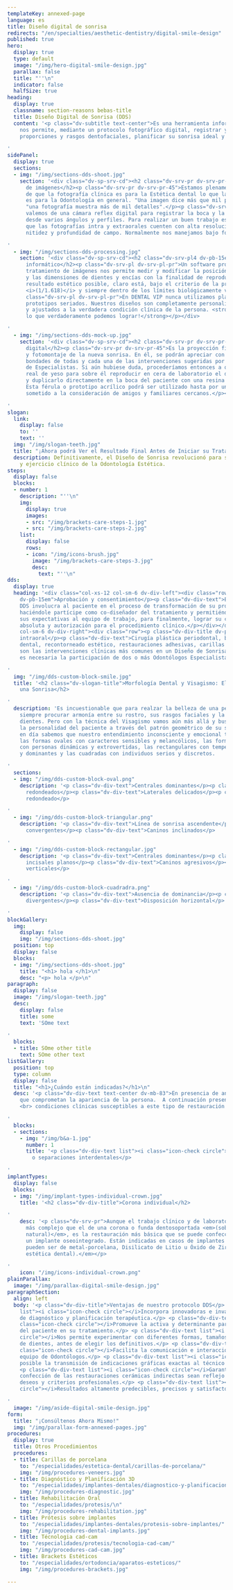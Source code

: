```yaml
---
templateKey: annexed-page
language: es
title: Diseño digital de sonrisa
redirects: "/en/specialties/aesthetic-dentistry/digital-smile-design"
published: true
hero:
  display: true
  type: default
  image: "/img/hero-digital-smile-design.jpg"
  parallax: false
  title: "''\n"
  indicator: false
  halfSize: true
heading:
  display: true
  classname: section-reasons bebas-title
  title: Diseño Digital de Sonrisa (DDS)
  content: '<p class="dv-subtitle text-center">Es una herramienta informática que
    nos permite, mediante un protocolo fotográfico digital, registrar y estudiar sus
    proporciones y rasgos dentofaciales, planificar su sonrisa ideal y simularla gráficamente.</p>

'
sidePanel:
  display: true
  sections:
  - img: "/img/sections-dds-shoot.jpg"
    section: '<div class="dv-sp-srv-cd"><h2 class="dv-srv-pr dv-srv-pr-45">Captura
      de imágenes</h2><p class="dv-srv-pr dv-srv-pr-45">Estamos plenamente convencidos
      de que la fotografía clínica es para la Estética dental lo que la radiografía
      es para la Odontología en general. "Una imagen dice más que mil palabras" y
      "una fotografía muestra más de mil detalles".</p><p class="dv-srv-pr dv-srv-pr-45">Nos
      valemos de una cámara reflex digital para registrar la boca y la cara del paciente
      desde varios ángulos y perfiles. Para realizar un buen trabajo es indispensable
      que las fotografías intra y extraorales cuenten con alta resolución, buena iluminación,
      nitidez y profundidad de campo. Normalmente nos manejamos bajo formato JPG.</p></div>

'
  - img: "/img/sections-dds-processing.jpg"
    section: '<div class="dv-sp-srv-cd"><h2 class="dv-srv-pl4 dv-pb-15em">Procesamiento
      informático</h2><p class="dv-srv-pl dv-srv-pl-pr">Un software profesional de
      tratamiento de imágenes nos permite medir y modificar la posición, la forma
      y las dimensiones de dientes y encías con la finalidad de reproducir el mejor
      resultado estético posible, claro está, bajo el criterio de la proporción áurea
      <i>(1/1.618)</i> y siempre dentro de los límites biológicamente viables.</p><p
      class="dv-srv-pl dv-srv-pl-pr">En DENTAL VIP nunca utilizamos plantillas ni
      prototipos seriados. Nuestros diseños son completamente personalizados, realistas
      y ajustados a la verdadera condición clínica de la persona. <strong>¡Solo mostramos
      lo que verdaderamente podemos lograr!</strong></p></div>

'
  - img: "/img/sections-dds-mock-up.jpg"
    section: '<div class="dv-sp-srv-cd"><h2 class="dv-srv-pr dv-srv-pr-45">Mock-up
      digital</h2><p class="dv-srv-pr dv-srv-pr-45">Es la proyección final, simulación
      y fotomontaje de la nueva sonrisa. En él, se podrán apreciar con detalle las
      bondades de todas y cada una de las intervenciones sugeridas por nuestro equipo
      de Especialistas. Si aún hubiese duda, procederíamos entonces a obtener un molde
      real de yeso para sobre él reproducir en cera de laboratorio el diseño contemplado
      y duplicarlo directamente en la boca del paciente con una resina acrílica especial.
      Esta férula o prototipo acrílico podrá ser utilizado hasta por una semana y
      sometido a la consideración de amigos y familiares cercanos.</p></div>

'
slogan:
  link:
    display: false
    to: ''
    text: ''
  img: "/img/slogan-teeth.jpg"
  title: "¡Ahora podrá Ver el Resultado Final Antes de Iniciar su Tratamiento!"
  description: Definitivamente, el Diseño de Sonrisa revolucionó para siempre el estudio
    y ejercicio clínico de la Odontología Estética.
steps:
  display: false
  blocks:
  - number: 1
    description: "''\n"
    img:
      display: true
      images:
      - src: "/img/brackets-care-steps-1.jpg"
      - src: "/img/brackets-care-steps-2.jpg"
    list:
      display: false
      rows:
      - icon: "/img/icons-brush.jpg"
        image: "/img/brackets-care-steps-3.jpg"
        desc:
          text: "''\n"
dds:
  display: true
  heading: '<div class="col-xs-12 col-sm-6 dv-div-left"><div class="row"><p class="dv-div-title
    dv-pb-15em">Aprobación y consentimiento</p><p class="dv-div-text">El concepto
    DDS involucra al paciente en el proceso de transformación de su propia sonrisa,
    haciéndole partícipe como co-diseñador del tratamiento y permitiéndole expresar
    sus expectativas al equipo de trabajo, para finalmente, lograr su conformidad
    absoluta y autorización para el procedimiento clínico.</p></div></div> <div class="col-xs-12
    col-sm-6 dv-div-right"><div class="row"><p class="dv-div-title dv-pb-15em">Ejecución
    intraoral</p><p class="dv-div-text">Cirugía plástica periodontal, blanqueamiento
    dental, recontorneado estético, restauraciones adhesivas, carillas y coronas totalcerámicas
    son las intervenciones clínicas más comunes en un Diseño de Sonrisa. Por lo general,
    es necesaria la participación de dos o más Odontólogos Especialistas.</p></div></div>

'
  img: "/img/dds-custom-block-smile.jpg"
  title: '<h2 class="dv-slogan-title">Morfología Dental y Visagismo: El Arte de Personalizar
    una Sonrisa</h2>

'
  description: 'Es incuestionable que para realzar la belleza de una persona debemos
    siempre procurar armonía entre su rostro, sus rasgos faciales y la forma de sus
    dientes. Pero con la técnica del Visagismo vamos aún más allá y buscamos proyectar
    la personalidad del paciente a través del patrón geométrico de su sonrisa. Hoy
    en día sabemos que nuestro entendimiento inconsciente y emocional tiende a asociar
    las formas ovales con caracteres sensibles y melancólicos, las formas triangulares
    con personas dinámicas y extrovertidas, las rectangulares con temperamentos fuertes
    y dominantes y las cuadradas con individuos serios y discretos.

'
  sections:
  - img: "/img/dds-custom-block-oval.png"
    description: '<p class="dv-div-text">Centrales dominantes</p><p class="dv-div-text">Caninos
      redondeados</p><p class="dv-div-text">Laterales delicados</p><p class="dv-div-text">Arco
      redondeado</p>

'
  - img: "/img/dds-custom-block-triangular.png"
    description: '<p class="dv-div-text">Línea de sonrisa ascendente</p><p class="dv-div-text">Ejes
      convergentes</p><p class="dv-div-text">Caninos inclinados</p>

'
  - img: "/img/dds-custom-block-rectangular.jpg"
    description: '<p class="dv-div-text">Centrales dominantes</p><p class="dv-div-text">Bordes
      incisales planos</p><p class="dv-div-text">Caninos agresivos</p><p class="dv-div-text">Ejes
      verticales</p>

'
  - img: "/img/dds-custom-block-cuadradra.png"
    description: '<p class="dv-div-text">Ausencia de dominancia</p><p class="dv-div-text">Ejes
      divergentes</p><p class="dv-div-text">Disposición horizontal</p>

'
blockGallery:
  img:
    display: false
    img: "/img/sections-dds-shoot.jpg"
  position: top
  display: false
  blocks:
  - img: "/img/sections-dds-shoot.jpg"
    title: "<h1> hola </h1>\n"
    desc: "<p> hola </p>\n"
paragraph:
  display: false
  image: "/img/slogan-teeth.jpg"
  desc:
    display: false
    title: some
    text: 'SOme text

'
  blocks:
  - title: SOme other title
    text: SOme other text
listGallery:
  position: top
  type: column
  display: false
  title: "<h1>¿Cuándo están indicadas?</h1>\n"
  desc: '<p class="dv-div-text text-center dv-mb-83">En presencia de anomalías estéticas
    que comprometan la apariencia de la persona.  A continuación presentamos diversas
    <br> condiciones clínicas susceptibles a este tipo de restauración dental:</p>

'
  blocks:
  - sections:
    - img: "/img/b&a-1.jpg"
      number: 1
      title: '<p class="dv-div-text list"><i class="icon-check circle"></i>Diastemas
        o separaciones interdentales</p>

'
implantTypes:
  display: false
  blocks:
  - img: "/img/implant-types-individual-crown.jpg"
    title: '<h2 class="dv-div-title">Corona individual</h2>

'
    desc: '<p class="dv-srv-pr">Aunque el trabajo clínico y de laboratorio es mucho
      más complejo que el de una corona o funda dentosoportada <em>(sobre un diente
      natural)</em>, es la restauración más básica que se puede confeccionar sobre
      un implante oseointegrado. Están indicadas en casos de implantes unitarios y
      pueden ser de metal-porcelana, Disilicato de Litio u Óxido de Zirconio <em>(alta
      estética dental).</em></p>

'
    icon: "/img/icons-individual-crown.png"
plainParallax:
  image: "/img/parallax-digital-smile-design.jpg"
paragraphSection:
  align: left
  body: '<p class="dv-div-title">Ventajas de nuestro protocolo DDS</p> <p class="dv-div-text
    list"><i class="icon-check circle"></i>Incorpora innovadoras e invalorables herramientas
    de diagnóstico y planificación terapéutica.</p> <p class="dv-div-text list"><i
    class="icon-check circle"></i>Promueve la activa y determinante participación
    del paciente en su tratamiento.</p> <p class="dv-div-text list"><i class="icon-check
    circle"></i>Nos permite experimentar con diferentes formas, tamaños y colores
    de dientes, antes de elegir los definitivos.</p> <p class="dv-div-text list"><i
    class="icon-check circle"></i>Facilita la comunicación e interacción entre nuestro
    equipo de Odontólogos.</p> <p class="dv-div-text list"><i class="icon-check circle"></i>Hace
    posible la transmisión de indicaciones gráficas exactas al técnico dental.</p>
    <p class="dv-div-text list"><i class="icon-check circle"></i>Garantiza que la
    confección de las restauraciones cerámicas indirectas sean reflejo fiel de nuestros
    deseos y criterios profesionales.</p> <p class="dv-div-text list"><i class="icon-check
    circle"></i>Resultados altamente predecibles, precisos y satisfactorios.</p>

'
  image: "/img/aside-digital-smile-design.jpg"
form:
  title: "¡Consúltenos Ahora Mismo!"
  img: "/img/parallax-form-annexed-pages.jpg"
procedures:
  display: true
  title: Otros Procedimientos
  procedures:
  - title: Carillas de porcelana
    to: "/especialidades/estetica-dental/carillas-de-porcelana/"
    img: "/img/procedures-veneers.jpg"
  - title: Diagnóstico y Planificación 3D
    to: "/especialidades/implantes-dentales/diagnostico-y-planificacion-3d/"
    img: "/img/procedures-diagnostic.jpg"
  - title: Rehabilitación Oral
    to: "/especialidades/protesis/\n"
    img: "/img/procedures-rehabilitation.jpg"
  - title: Prótesis sobre implantes
    to: "/especialidades/implantes-dentales/protesis-sobre-implantes/"
    img: "/img/procedures-dental-implants.jpg"
  - title: Técnologia cad-cam
    to: "/especialidades/protesis/tecnologia-cad-cam/"
    img: "/img/procedures-cad-cam.jpg"
  - title: Brackets Estéticos
    to: "/especialidades/ortodoncia/aparatos-esteticos/"
    img: "/img/procedures-brackets.jpg"

---
```

